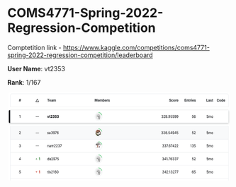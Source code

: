 # COMS4771-Spring-2022-Regression-Competition

Comptetition link - https://www.kaggle.com/competitions/coms4771-spring-2022-regression-competition/leaderboard

**User Name**: vt2353

**Rank**: 1/167

<p align="center">
  <img src="/reports/standings.png" width="500" height="200" title="Standings">
</p>
